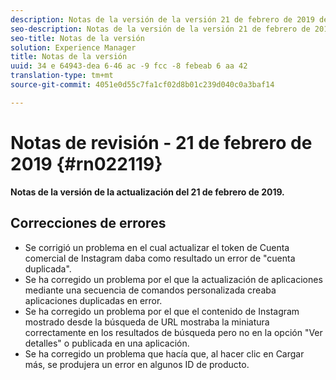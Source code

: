 ```yaml
---
description: Notas de la versión de la versión 21 de febrero de 2019 de Livefyre.
seo-description: Notas de la versión de la versión 21 de febrero de 2019 de Livefyre.
seo-title: Notas de la versión
solution: Experience Manager
title: Notas de la versión
uuid: 34 e 64943-dea 6-46 ac -9 fcc -8 febeab 6 aa 42
translation-type: tm+mt
source-git-commit: 4051e0d55c7fa1cf02d8b01c239d040c0a3baf14

---
```



# Notas de revisión - 21 de febrero de 2019 {#rn022119}

**Notas de la versión de la actualización del 21 de febrero de 2019.**


## Correcciones de errores

* Se corrigió un problema en el cual actualizar el token de Cuenta comercial de Instagram daba como resultado un error de &quot;cuenta duplicada&quot;.
* Se ha corregido un problema por el que la actualización de aplicaciones mediante una secuencia de comandos personalizada creaba aplicaciones duplicadas en error.
* Se ha corregido un problema por el que el contenido de Instagram mostrado desde la búsqueda de URL mostraba la miniatura correctamente en los resultados de búsqueda pero no en la opción &quot;Ver detalles&quot; o publicada en una aplicación.
* Se ha corregido un problema que hacía que, al hacer clic en Cargar más, se produjera un error en algunos ID de producto.